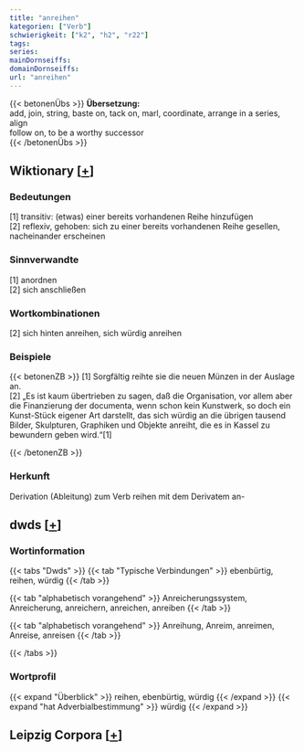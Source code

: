 ```yaml
---
title: "anreihen"
kategorien: ["Verb"]
schwierigkeit: ["k2", "h2", "r22"]
tags:
series:
mainDornseiffs:
domainDornseiffs:
url: "anreihen"
---
```


{{< betonenÜbs >}}
**Übersetzung:**  
add, join, string, baste on, tack on, marl, coordinate, arrange  in a series, align  
follow on, to be a worthy successor  
{{< /betonenÜbs >}}

## Wiktionary [[+](https://de.wiktionary.org/wiki/anreihen)]

### Bedeutungen
[1] transitiv: (etwas) einer bereits vorhandenen Reihe hinzufügen  
[2] reflexiv, gehoben: sich zu einer bereits vorhandenen Reihe gesellen, nacheinander erscheinen  

### Sinnverwandte
[1] anordnen  
[2] sich anschließen  

### Wortkombinationen
[2] sich hinten anreihen, sich würdig anreihen  

### Beispiele
{{< betonenZB >}}
[1] Sorgfältig reihte sie die neuen Münzen in der Auslage an.  
[2] „Es ist kaum übertrieben zu sagen, daß die Organisation, vor allem aber die Finanzierung der documenta, wenn schon kein Kunstwerk, so doch ein Kunst-Stück eigener Art darstellt, das sich würdig an die übrigen tausend Bilder, Skulpturen, Graphiken und Objekte anreiht, die es in Kassel zu bewundern geben wird.“[1]  

{{< /betonenZB >}}
### Herkunft
Derivation (Ableitung) zum Verb reihen mit dem Derivatem an-  



## dwds [[+](https://www.dwds.de/wb/anreihen)]

### Wortinformation
{{< tabs "Dwds" >}}
{{< tab "Typische Verbindungen" >}}
ebenbürtig, reihen, würdig
{{< /tab >}}

{{< tab "alphabetisch vorangehend" >}}
Anreicherungssystem, Anreicherung, anreichern, anreichen, anreiben
{{< /tab >}}

{{< tab "alphabetisch vorangehend" >}}
Anreihung, Anreim, anreimen, Anreise, anreisen
{{< /tab >}}

{{< /tabs >}}

### Wortprofil
{{< expand "Überblick" >}} reihen, ebenbürtig, würdig {{< /expand >}}
{{< expand "hat Adverbialbestimmung" >}} würdig {{< /expand >}}

## Leipzig Corpora [[+](https://corpora.uni-leipzig.de/en/res?word=anreihen&corpusId=deu_newscrawl-public_2018)]

